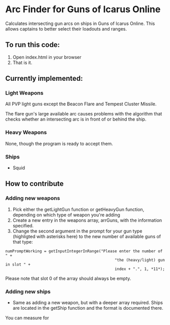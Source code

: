 # Arc Finder for Guns of Icarus Online

Calculates intersecting gun arcs on ships in Guns of Icarus Online. This allows captains to better select their loadouts and ranges.

## To run this code:

1. Open index.html in your browser
2. That is it.

## Currently implemented:

### Light Weapons

All PVP light guns except the Beacon Flare and Tempest Cluster Missile.

The flare gun's large available arc causes problems with the algorithm that checks whether an intersecting arc is in front of or behind the ship.

### Heavy Weapons

None, though the program is ready to accept them.

### Ships

* Squid

## How to contribute

### Adding new weapons

1. Pick either the getLightGun function or getHeavyGun function, depending on which type of weapon you're adding
2. Create a new entry in the weapons array, arrGuns, with the information specified.
3. Change the second argument in the prompt for your gun type (highligted with asterisks here) to the new number of available guns of that type:

```
numPromptWorking = getInputIntegerInRange("Please enter the number of " +
                                                "the (heavy/light) gun in slot " + 
                                                index + ".", 1, *11*);
```

Please note that slot 0 of the array should always be empty.

### Adding new ships

* Same as adding a new weapon, but with a deeper array required. Ships are located in the getShip function and the format is documented there.

You can measure for 
